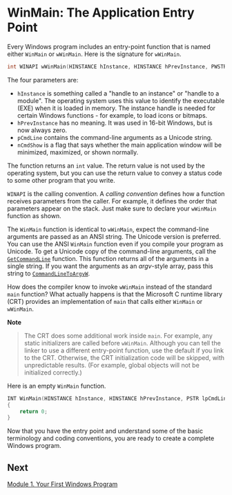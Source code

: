 <!-- https://docs.microsoft.com/en-us/windows/win32/learnwin32/winmain--the-application-entry-point -->
# WinMain: The Application Entry Point

Every Windows program includes an entry-point function that is named either `WinMain` or `wWinMain`. Here is the signature for `wWinMain`.

```cpp
int WINAPI wWinMain(HINSTANCE hInstance, HINSTANCE hPrevInstance, PWSTR pCmdLine, int nCmdShow);
```

The four parameters are:

- `hInstance` is something called a "handle to an instance" or "handle to a module". The operating system uses this value to identify the executable (EXE) when it is loaded in memory. The instance handle is needed for certain Windows functions - for example, to load icons or bitmaps.
- `hPrevInstance` has no meaning. It was used in 16-bit Windows, but is now always zero.
- `pCmdLine` contains the command-line arguments as a Unicode string.
- `nCmdShow` is a flag that says whether the main application window will be minimized, maximized, or shown normally.

The function returns an `int` value. The return value is not used by the operating system, but you can use the return value to convey a status code to some other program that you write.

`WINAPI` is the calling convention. A _calling convention_ defines how a function receives parameters from the caller. For example, it defines the order that parameters appear on the stack. Just make sure to declare your `wWinMain` function as shown.

The `WinMain` function is identical to `wWinMain`, expect the command-line arguments are passed as an ANSI string. The Unicode version is preferred. You can use the ANSI `WinMain` function even if you compile your program as Unicode. To get a Unicode copy of the command-line arguments, call the [`GetCommandLine`](https://docs.microsoft.com/en-us/windows/win32/api/processenv/nf-processenv-getcommandlinea) function. This function returns all of the arguments in a single string. If you want the arguments as an _argv_-style array, pass this string to [`CommandLineToArgvW`](https://docs.microsoft.com/en-us/windows/win32/api/shellapi/nf-shellapi-commandlinetoargvw).

How does the compiler know to invoke `wWinMain` instead of the standard `main` function? What actually happens is that the Microsoft C runtime library (CRT) provides an implementation of `main` that calls either `WinMain` or `wWinMain`.

__Note__

> The CRT does some additional work inside `main`. For example, any static initializers are called before `wWinMain`. Although you can tell the linker to use a different entry-point function, use the default if you link to the CRT. Otherwise, the CRT initialization code will be skipped, with unpredictable results. (For example, global objects will not be initialized correctly.)

Here is an empty `WinMain` function.

```cpp
INT WinMain(HINSTANCE hInstance, HINSTANCE hPrevInstance, PSTR lpCmdLine, INT nCmdShow)
{
    return 0;
}
```

Now that you have the entry point and understand some of the basic terminology and coding conventions, you are ready to create a complete Windows program.

## Next

[Module 1. Your First Windows Program](../your-first-windows-program/README.md)